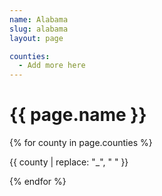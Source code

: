 ```yaml
---
name: Alabama
slug: alabama
layout: page

counties:
  - Add more here
---
```

<h1>{{ page.name }}</h1>
{% for county in page.counties %}
  <p>{{ county | replace: "_", " " }}</p>
{% endfor %}
